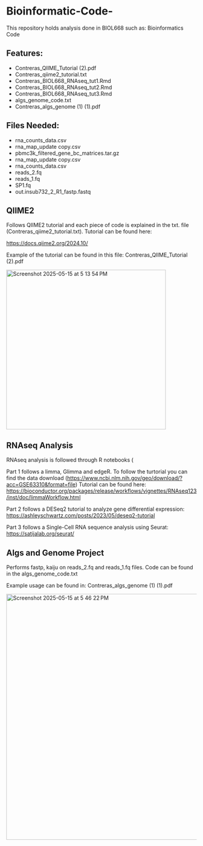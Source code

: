 # Bioinformatic-Code-
This repository holds analysis done in BIOL668 such as: Bioinformatics Code 

## Features:
* Contreras_QIIME_Tutorial (2).pdf
* Contreras_qiime2_tutorial.txt
* Contreras_BIOL668_RNAseq_tut1.Rmd
* Contreras_BIOL668_RNAseq_tut2.Rmd
* Contreras_BIOL668_RNAseq_tut3.Rmd
* algs_genome_code.txt
* Contreras_algs_genome (1) (1).pdf

## Files Needed: 
* rna_counts_data.csv
* rna_map_update copy.csv
* pbmc3k_filtered_gene_bc_matrices.tar.gz
* rna_map_update copy.csv
* rna_counts_data.csv
* reads_2.fq
* reads_1.fq
* SP1.fq
* out.insub732_2_R1_fastp.fastq



## QIIME2
Follows QIIME2 tutorial and each piece of code is explained in the txt. file (Contreras_qiime2_tutorial.txt). 
Tutorial can be found here:

 https://docs.qiime2.org/2024.10/

 Example of the tutorial can be found in this file: Contreras_QIIME_Tutorial (2).pdf
 
<img width="422" alt="Screenshot 2025-05-15 at 5 13 54 PM" src="https://github.com/user-attachments/assets/392b27a2-bfb8-4e62-9d0b-39eea69342d4" />

 

## RNAseq Analysis
RNAseq analysis is followed through R notebooks (


Part 1 follows a limma, Glimma and edgeR. To follow the turtorial you can find the data download (https://www.ncbi.nlm.nih.gov/geo/download/?acc=GSE63310&format=file)
Tutorial can be found here: https://bioconductor.org/packages/release/workflows/vignettes/RNAseq123/inst/doc/limmaWorkflow.html

Part 2 follows a DESeq2 tutorial to analyze gene differential expression:
https://ashleyschwartz.com/posts/2023/05/deseq2-tutorial

Part 3 follows a Single-Cell RNA sequence analysis using Seurat:
https://satijalab.org/seurat/



## Algs and Genome Project
Performs fastp, kaiju on reads_2.fq and reads_1.fq files. 
Code can be found in the algs_genome_code.txt

Example usage can be found in: Contreras_algs_genome (1) (1).pdf

<img width="650" alt="Screenshot 2025-05-15 at 5 46 22 PM" src="https://github.com/user-attachments/assets/44c29fc5-d18c-4fa0-8c05-1ffdf5298332" />



